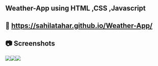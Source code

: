 ## Weather-App using HTML ,CSS ,Javascript

## :link:  https://sahilatahar.github.io/Weather-App/
## :camera: Screenshots

<table>
  <tr>
    <img src="screenshots/1.png">
  </tr>
  <tr>
    <img src="screenshots/2.png">
  </tr>
  <tr>
    <img src="screenshots/3.png">
  </tr>
</table>
